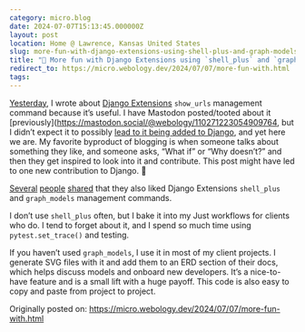 ```yaml
---
category: micro.blog
date: 2024-07-07T15:13:45.000000Z
layout: post
location: Home @ Lawrence, Kansas United States
slug: more-fun-with-django-extensions-using-shell-plus-and-graph-models
title: "🧰 More fun with Django Extensions using `shell_plus` and `graph_models`"
redirect_to: https://micro.webology.dev/2024/07/07/more-fun-with.html
tags:
---
```


[Yesterday](https://micro.webology.dev/2024/07/06/django-extensions-is.html), I wrote about [Django Extensions](https://github.com/django-extensions/django-extensions) `show_urls` management command because it’s useful. I have Mastodon posted/tooted about it \[previously\](<https://mastodon.social/@webology/110271223054909764>, but I didn’t expect it to possibly [lead to it being added to Django](https://github.com/django/django/pull/18347), and yet here we are. My favorite byproduct of blogging is when someone talks about something they like, and someone asks, “What if” or “Why doesn’t?” and then they get inspired to look into it and contribute. This post might have led to one new contribution to Django. 🎉

[Several](https://mastodon.social/@greg@gregnewman.io/112740008247060792) [people](https://mastodon.social/@fallenhitokiri@social.screamingatmyscreen.com/112740068077125373) [shared](https://mastodon.social/@carlton@fosstodon.org/112740235823924270) that they also liked Django Extensions `shell_plus` and `graph_models` management commands.

I don’t use `shell_plus` often, but I bake it into my Just workflows for clients who do. I tend to forget about it, and I spend so much time using `pytest.set_trace()` and testing.

If you haven’t used `graph_models`, I use it in most of my client projects. I generate SVG files with it and add them to an ERD section of their docs, which helps discuss models and onboard new developers. It’s a nice-to-have feature and is a small lift with a huge payoff. This code is also easy to copy and paste from project to project.

Originally posted on: https://micro.webology.dev/2024/07/07/more-fun-with.html
